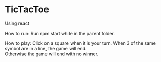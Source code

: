 # TicTacToe
Using react

How to run:
Run npm start while in the parent folder.

How to play:
Click on a square when it is your turn.
When 3 of the same symbol are in a line, the game will end.  
Otherwise the game will end with no winner.